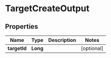 

# TargetCreateOutput


## Properties

Name | Type | Description | Notes
------------ | ------------- | ------------- | -------------
**targetId** | **Long** |  |  [optional]



